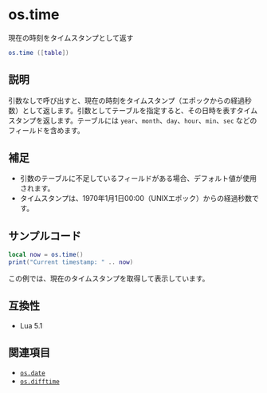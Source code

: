 # os.time

現在の時刻をタイムスタンプとして返す

```lua
os.time ([table])
```

## 説明

引数なしで呼び出すと、現在の時刻をタイムスタンプ（エポックからの経過秒数）として返します。引数としてテーブルを指定すると、その日時を表すタイムスタンプを返します。テーブルには `year`、`month`、`day`、`hour`、`min`、`sec` などのフィールドを含めます。

## 補足

- 引数のテーブルに不足しているフィールドがある場合、デフォルト値が使用されます。
- タイムスタンプは、1970年1月1日00:00（UNIXエポック）からの経過秒数です。

## サンプルコード

```lua
local now = os.time()
print("Current timestamp: " .. now)
```

この例では、現在のタイムスタンプを取得して表示しています。

## 互換性

- Lua 5.1

## 関連項目

- [`os.date`](date.md)
- [`os.difftime`](difftime.md)